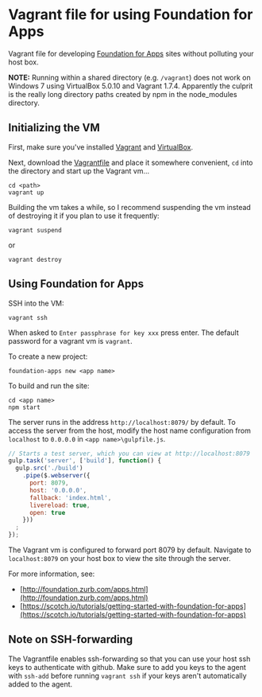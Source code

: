 Vagrant file for using Foundation for Apps
====================

Vagrant file for developing [Foundation for Apps](http://foundation.zurb.com/apps.html) sites without polluting your host box.

**NOTE:** Running within a shared directory (e.g. `/vagrant`) does not work on Windows 7 using VirtualBox 5.0.10 and Vagrant 1.7.4.
Apparently the culprit is the really long directory paths created by npm in the node_modules directory.

Initializing the VM
-------------------

First, make sure you've installed [Vagrant](http://docs.vagrantup.com/v2/getting-started/index.html) and [VirtualBox](https://www.virtualbox.org/).

Next, download the [Vagrantfile](https://raw.githubusercontent.com/mikkorepolainen/vagrant-foundation-for-apps/master/Vagrantfile) and place it somewhere convenient, `cd` into the directory and start up the Vagrant vm...
```
cd <path>
vagrant up
```

Building the vm takes a while, so I recommend suspending the vm instead of destroying it if you plan to use it frequently:
```
vagrant suspend
```
or
```
vagrant destroy
```

Using Foundation for Apps
------------

SSH into the VM:
```
vagrant ssh
```

When asked to `Enter passphrase for key xxx` press enter.
The default password for a vagrant vm is `vagrant`.

To create a new project:
```
foundation-apps new <app name>
```

To build and run the site:
```
cd <app name>
npm start
```

The server runs in the address `http://localhost:8079/` by default.
To access the server from the host, modify the host name configuration from `localhost` to `0.0.0.0` in `<app name>\gulpfile.js`.
```javascript
// Starts a test server, which you can view at http://localhost:8079
gulp.task('server', ['build'], function() {
  gulp.src('./build')
    .pipe($.webserver({
      port: 8079,
      host: '0.0.0.0',
      fallback: 'index.html',
      livereload: true,
      open: true
    }))
  ;
});
```

The Vagrant vm is configured to forward port 8079 by default.
Navigate to `localhost:8079` on your host box to view the site through the server.

For more information, see:

- [http://foundation.zurb.com/apps.html](http://foundation.zurb.com/apps.html)
- [https://scotch.io/tutorials/getting-started-with-foundation-for-apps](https://scotch.io/tutorials/getting-started-with-foundation-for-apps)

Note on SSH-forwarding
---------------------
The Vagrantfile enables ssh-forwarding so that you can use your host ssh keys to authenticate with github. Make sure to add you keys to the agent with ```ssh-add``` before running ```vagrant ssh``` if your keys aren't automatically added to the agent.
